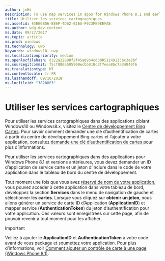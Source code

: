 ```yaml
---
author: jnHs
Description: To use map services in apps for Windows Phone 8.1 and earlier, you need a map service application ID and a token to include in your app's code. You can get this token in the Dev Center dashboard.
title: Utiliser les services cartographiques
ms.assetid: E5EE6B56-B86F-4D62-B16A-F023FE98EFAB
ms.author: wdg-dev-content
ms.date: 09/27/2017
ms.topic: article
ms.prod: windows
ms.technology: uwp
keywords: windows10, uwp
ms.localizationpriority: medium
ms.openlocfilehash: d322a22898f2f45a89b4cd30051149133bc3e2bf
ms.sourcegitcommit: f5cf806a595969ecbb018c3f7eea86c7a34940f6
ms.translationtype: MT
ms.contentlocale: fr-FR
ms.lasthandoff: 09/10/2018
ms.locfileid: "3820803"
---
```

# <a name="use-map-services"></a>Utiliser les services cartographiques

Pour utiliser les services cartographiques dans des applications ciblant Windows10 ou Windows8.x, visitez le [Centre de développement Bing Cartes](http://go.microsoft.com/fwlink/p/?LinkId=614880). Pour savoir comment demander une clé d’authentification de cartes à partir du centre de développement Bing cartes et l’ajouter à votre application, consultez [demande une clé d’authentification de cartes](../maps-and-location/authentication-key.md) pour plus d’informations. 

Pour utiliser les services cartographiques dans des applications pour Windows Phone 8.1 et versions antérieures, vous devez demander un ID d’application de service carte et un jeton d’inclure dans le code de votre application dans le tableau de bord du centre de développement.

Tout moment une fois que vous avez [réservé de nom de votre application](create-your-app-by-reserving-a-name.md), vous pouvez accéder à cette application dans votre tableau de bord, développez la section **Services** dans le menu de navigation de gauche et sélectionner les **cartes**. Lorsque vous cliquez sur **obtenir un jeton**, nous allons générer un service de carte ID d’Application (**ApplicationID**) et mapper service (**AuthenticationToken**) du jeton d’authentification pour votre application. Ces valeurs sont enregistrées sur cette page, afin de pouvoir revenir à tout moment pour les afficher.

> [!IMPORTANT]
> Veillez à ajouter le **ApplicationID** et **AuthenticationToken** à votre code avant de vous package et soumettez votre application. Pour plus d’informations, voir [Comment ajouter un contrôle de carte à une page (Windows Phone 8.1)](http://go.microsoft.com/fwlink/p/?LinkId=614882).

 

 




